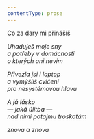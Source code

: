 ```yaml
---
contentType: prose
---
```


<section>

Co za dary mi přinášíš

_Uhaduješ moje sny  
a potřeby v domácnosti  
o kterých ani nevím_

</section>

<section>

_Přivezla jsi i laptop  
a vymýšlíš cvičení  
pro nesystémovou hlavu_

</section>

<section>

_A já lásko  
— jaká úlitba —  
nad nimi potajmu troskotám_

</section>

<section>

_znova a znova_

</section>
